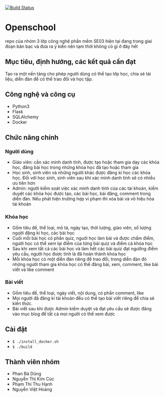 [![Build Status](https://travis-ci.com/badungphan99/SE03-Group03.svg?branch=master)](https://travis-ci.com/badungphan99/SE03-Group03)
# Openschool

repo của nhóm 3 lớp công nghệ phần mềm SE03 hiện tại đang trong giai đoạn bàn bạc và đưa ra ý kiến nên tạm thời không có gì ở đây hết

## Mục tiêu, định hướng, các kết quả cần đạt

Tạo ra một nền tảng cho phép người dùng có thể tạo lớp học, chia sẻ tài liệu, diễn đàn để có thể trao đổi và học tập. 
  
## Công nghệ và công cụ

- Python3
- Flask
- SQLAlchemy
- Docker

## Chức năng chính

### Người dùng

- Giáo viên: cần xác minh danh tính, được tạo hoặc tham gia dạy các khóa học, đăng bài học trong những khóa học đã tạo hoặc tham gia
- Học sinh, sinh viên và những người khác được đăng kí học các khóa học. Đối với học sinh, sinh viên sau khi xác minh danh tính sẽ có nhiều ưu tiên hơn
- Admin: người kiểm soát việc xác minh danh tính của các tài khoản, kiểm duyệt các khóa học được tạo, các bài học, bài đăng, comment trong diễn đàn. Nếu phát hiện trường hợp vi phạm thì xóa bài và vô hiệu hóa tài khoản

### Khóa học

- Gồm tiêu đề, thể loại, mô tả, ngày tạo, thời lượng, giáo viên, số lượng người đăng kí học, các bài học
- Cuối mỗi bài học có phần quiz, nguời học làm bài và được chấm điểm, người học có thể xem lại điểm của từng bài quiz và điểm cả khóa học
- Sau khi xem tất cả các bài học và làm hết các bài quiz đạt ngưỡng điểm yêu cầu, người học được tính là đã hoàn thành khóa học
- Mỗi khóa học có một diễn đàn riêng để trao đổi, trong diễn đàn đó những người tham gia khóa học có thể đăng bài, xem, comment, like bài viết và like comment

### Bài viết

- Gồm tiêu đề, thể loại, ngày viết, nội dung, có phần comment, like
- Mọi người đã đăng kí tài khoản đều có thể tạo bài viết riêng để chia sẻ kiến thức.
- Bài viết sau khi được Admin kiểm duyệt và đạt yêu cầu sẽ được đăng vào mục blog để tất cả mọi người có thể xem được

## Cài đặt

- `$ ./install_docker.sh`
- `$ ./build`

## Thành viên nhóm

- Phan Bá Dũng
- Nguyễn Thị Kim Cúc
- Phạm Thi Thu Hạnh
- Nguyễn Việt Hoàng 
   
